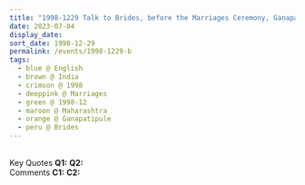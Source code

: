 ```yaml
---
title: "1998-1229 Talk to Brides, before the Marriages Ceremony, Gaṇapatīpuḷe, Maharashtra, India"
date: 2023-07-04
display_date: 
sort_date: 1998-12-29
permalink: /events/1998-1229-b
tags:
  - blue @ English
  - brown @ India
  - crimson @ 1998
  - deeppink @ Marriages
  - green @ 1998-12
  - maroon @ Maharashtra
  - orange @ Ganapatipule
  - peru @ Brides
---
```


<br>

<wave-list>
  <list-title color="DarkSeaGreen" width="55">Key Quotes</list-title>
  <list-item color="BlanchedAlmond" width="280"><b>Q1:</b> <i></i></list-item>
  <list-item color="Lavender" width="280"><b>Q2:</b> <i></i></list-item>
</wave-list>

<br>

<wave-list>
  <list-title color="DarkSeaGreen" width="55">Comments</list-title>
  <list-item color="BlanchedAlmond" width="280"><b>C1:</b> <i></i></list-item>
  <list-item color="Lavender" width="280"><b>C2:</b> <i></i></list-item>
</wave-list>